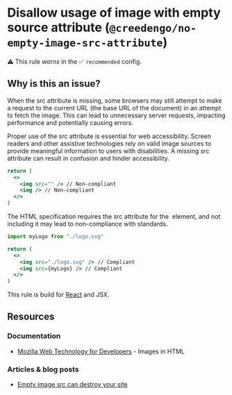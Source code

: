 # Disallow usage of image with empty source attribute (`@creedengo/no-empty-image-src-attribute`)

⚠️ This rule _warns_ in the ✅ `recommended` config.

<!-- end auto-generated rule header -->

## Why is this an issue?

When the src attribute is missing, some browsers may still attempt to make a request to the current URL (the base URL of
the document) in an attempt to fetch the image.
This can lead to unnecessary server requests, impacting performance and potentially causing errors.

Proper use of the src attribute is essential for web accessibility.
Screen readers and other assistive technologies rely on valid image sources to provide meaningful information to users
with disabilities.
A missing src attribute can result in confusion and hinder accessibility.

```jsx
return (
  <>
    <img src="" /> // Non-compliant
    <img /> // Non-compliant
  </>
)
```

The HTML specification requires the src attribute for the <img> element, and not including it may lead to non-compliance
with standards.

```jsx
import myLogo from "./logo.svg"

return (
  <>
    <img src="./logo.svg" /> // Compliant
    <img src={myLogo} /> // Compliant
  </>
)
```

This rule is build for [React](https://react.dev/) and JSX.

## Resources

### Documentation

- [Mozilla Web Technology for Developers](https://developer.mozilla.org/en-US/docs/Learn/HTML/Multimedia_and_embedding/Images_in_HTML) -
  Images in HTML

### Articles & blog posts

- [Empty image src can destroy your site](https://humanwhocodes.com/blog/2009/11/30/empty-image-src-can-destroy-your-site/)

